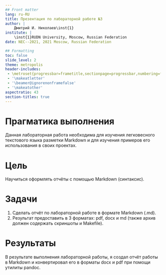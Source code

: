 ```yaml
---
## Front matter
lang: ru-RU
title: Презентация по лабораторной работе №3
author: |
	Дмитрий И. Николаев\inst{1}
institute: |
	\inst{1}RUDN University, Moscow, Russian Federation
date: NEC--2021, 2021 Moscow, Russian Federation

## Formatting
toc: false
slide_level: 2
theme: metropolis
header-includes: 
 - \metroset{progressbar=frametitle,sectionpage=progressbar,numbering=fraction}
 - '\makeatletter'
 - '\beamer@ignorenonframefalse'
 - '\makeatother'
aspectratio: 43
section-titles: true
---
```


# Прагматика выполнения

Данная лабораторная работа необходима для изучения легковесного текстового языка разметки Markdown и для изучения примеров его использования в своих проектах.

# Цель

Научиться оформлять отчёты с помощью Markdown (синтаксис).

# Задачи

1. Сделать отчёт по лабораторной работе в формате Markdown (.md).
2. Результат предоставить в 3 форматах: pdf, docx и md (также архив должен содержать скриншоты и Makefile).

# Результаты

В результате выполнения лабораторной работы, я создал отчёт работы в Markdown и конвертировал его в форматы docx и pdf при помощи утилиты pandoc.










